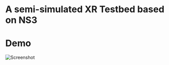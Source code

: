 # A semi-simulated XR Testbed based on NS3 
# Demo
![Screenshot](https://github.com/whp22/XR-Testbed/assets/79181675/3a5ea017-c085-4c92-9db4-79d26f5fcb0c)

